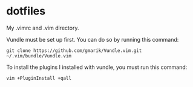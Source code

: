 # dotfiles
My .vimrc and .vim directory.

Vundle must be set up first. You can do so by running this command:

`git clone https://github.com/gmarik/Vundle.vim.git ~/.vim/bundle/Vundle.vim`

To install the plugins I installed with vundle, you must run this command:

`vim +PluginInstall +qall`
